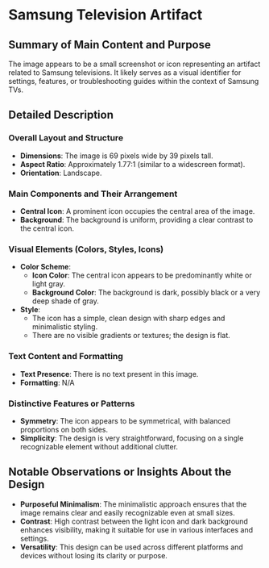 # Samsung Television Artifact

## Summary of Main Content and Purpose
The image appears to be a small screenshot or icon representing an artifact related to Samsung televisions. It likely serves as a visual identifier for settings, features, or troubleshooting guides within the context of Samsung TVs.

## Detailed Description

### Overall Layout and Structure
- **Dimensions**: The image is 69 pixels wide by 39 pixels tall.
- **Aspect Ratio**: Approximately 1.77:1 (similar to a widescreen format).
- **Orientation**: Landscape.

### Main Components and Their Arrangement
- **Central Icon**: A prominent icon occupies the central area of the image.
- **Background**: The background is uniform, providing a clear contrast to the central icon.

### Visual Elements (Colors, Styles, Icons)
- **Color Scheme**:
  - **Icon Color**: The central icon appears to be predominantly white or light gray.
  - **Background Color**: The background is dark, possibly black or a very deep shade of gray.
- **Style**:
  - The icon has a simple, clean design with sharp edges and minimalistic styling.
  - There are no visible gradients or textures; the design is flat.

### Text Content and Formatting
- **Text Presence**: There is no text present in this image.
- **Formatting**: N/A

### Distinctive Features or Patterns
- **Symmetry**: The icon appears to be symmetrical, with balanced proportions on both sides.
- **Simplicity**: The design is very straightforward, focusing on a single recognizable element without additional clutter.

## Notable Observations or Insights About the Design
- **Purposeful Minimalism**: The minimalistic approach ensures that the image remains clear and easily recognizable even at small sizes.
- **Contrast**: High contrast between the light icon and dark background enhances visibility, making it suitable for use in various interfaces and settings.
- **Versatility**: This design can be used across different platforms and devices without losing its clarity or purpose.